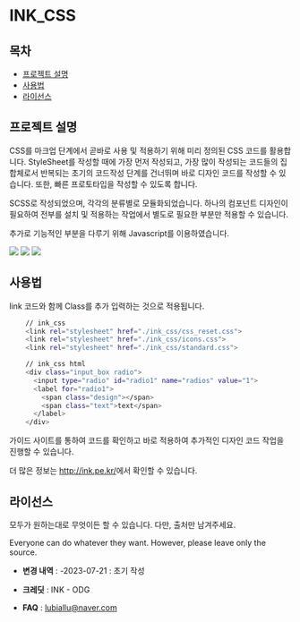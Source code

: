 # INK_CSS

## 목차

- [프로젝트 설명](#프로젝트-설명)
- [사용법](#사용법)
- [라이선스](#라이선스)

## 프로젝트 설명

CSS를 마크업 단계에서 곧바로 사용 및 적용하기 위해 미리 정의된 CSS 코드를 활용합니다.
StyleSheet를 작성할 때에 가장 먼저 작성되고, 가장 많이 작성되는 코드들의 집합체로서 반복되는 초기의 코드작성 단계를 건너뛰며 바로 디자인 코드를 작성할 수 있습니다.
또한, 빠른 프로토타입을 작성할 수 있도록 합니다.

SCSS로 작성되었으며, 각각의 분류별로 모듈화되었습니다.
하나의 컴포넌트 디자인이 필요하여 전부를 설치 및 적용하는 작업에서 별도로 필요한 부분만 적용할 수 있습니다.

추가로 기능적인 부분을 다루기 위해 Javascript를 이용하였습니다.

<div align="left">
	<img src="https://img.shields.io/badge/CSS3-1572B6?style=flat&logo=CSS3&logoColor=white" />
	<img src="https://img.shields.io/badge/SASS-CC6699?style=flat&logo=SASS&logoColor=white" />
  	<img src="https://img.shields.io/badge/javascript-F7DF1E?style=flat&logo=javascript&logoColor=white" />
</div>


## 사용법

link 코드와 함께 Class를 추가 입력하는 것으로 적용됩니다.

```sh
    // ink_css
    <link rel="stylesheet" href="./ink_css/css_reset.css">
    <link rel="stylesheet" href="./ink_css/icons.css">
    <link rel="stylesheet" href="./ink_css/standard.css">

    // ink_css html
    <div class="input_box radio">
      <input type="radio" id="radio1" name="radios" value="1">
      <label for="radio1">
        <span class="design"></span>
        <span class="text">text</span>
      </label>
    </div>
```

가이드 사이트를 통하여 코드를 확인하고 바로 적용하여 추가적인 디자인 코드 작업을 진행할 수 있습니다.

더 많은 정보는 <a href="http://ink.pe.kr/ink_guide">http://ink.pe.kr/</a>에서 확인할 수 있습니다.

## 라이선스
모두가 원하는대로 무엇이든 할 수 있습니다.
다만, 출처만 남겨주세요.

Everyone can do whatever they want.
However, please leave only the source.


- **변경 내역** :
-2023-07-21 : 초기 작성

- **크레딧** : INK - ODG

- **FAQ** : lubiallu@naver.com
